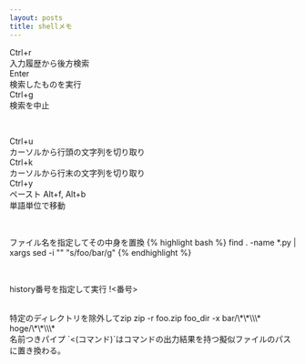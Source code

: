```yaml
---
layout: posts
title: shellメモ 
---
```

Ctrl+r   
入力履歴から後方検索  
Enter   
検索したものを実行   
Ctrl+g   
検索を中止   
   
<br/>
   
Ctrl+u   
カーソルから行頭の文字列を切り取り  
Ctrl+k  
カーソルから行末の文字列を切り取り  
Ctrl+y    
ペースト 
Alt+f, Alt+b   
単語単位で移動   

   
<br/>

ファイル名を指定してその中身を置換
{% highlight bash %}
find . -name \*.py | xargs sed -i "" "s/foo/bar/g"
{% endhighlight %}
   
<br/>

history番号を指定して実行
!<番号>
   
<br/>
特定のディレクトリを除外してzip    
zip -r foo.zip foo_dir -x bar/\*\*\\\* hoge/\*\*\\\*   
<br>
名前つきパイプ    
`<(コマンド)`はコマンドの出力結果を持つ擬似ファイルのパスに置き換わる。        
<br>
